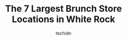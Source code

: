 ---
layout: ampstory
image: https://i0.wp.com/www.auto.or.id/wp-content/uploads/2023/06/java-express-0-white-rock-1686327073.jpeg?resize=640,853
author: techidn
featured: false
description: White Rock, British Columbia, Canada is a haven for Brunch enthusiasts, boasting an impressive array of 7 top-notch establishments. Whether youre a seasoned connoisseur or simply curious to
title: The 7 Largest Brunch Store Locations in White Rock
cover:
   title: The 7 Largest Brunch Store Locations in White Rock
   subtitle: AUTO.OR.ID
   background: https://www.auto.or.id/wp-content/uploads/2023/06/java-express-0-white-rock-1686327073.jpeg

pages: 
 - layout: thirds
   top: <h1>#1 Charlie Dont Surf</h1>
   bottom: "<p>Been wanting to dine here and finally was able to do it last Saturday. The weather was awesome too. We ordered Tacos, Fish and Chips and their Burgers. We loved all of it</p>"
   background: https://www.auto.or.id/wp-content/uploads/2023/06/java-express-1-white-rock-1686327074.jpeg
   backgroundblur: true
 - layout: thirds
   top: <h1>#2 Wooden Spoon</h1>
   bottom: "<p>15171 Russell Ave, White Rock, BC V4B 2P4, Canada</p>"
   background: https://www.auto.or.id/wp-content/uploads/2023/06/java-express-2-white-rock-1686327075.jpeg
   cta:
      link: https://www.auto.or.id/the-7-largest-brunch-store-locations-in-white-rock/
      text: The 7 Largest Brunch Store Locations in White Rock
 - layout: thirds
   top: <h1>#3 Ulis Restaurant</h1>
   bottom: "<p>15023 Marine Dr, White Rock, BC V4B 1C3, Canada</p>"
   background: https://images.unsplash.com/photo-1523676060187-f55189a71f5e?ixlib=rb-4.0.3&ixid=MnwxMjA3fDB8MHxwaG90by1wYWdlfHx8fGVufDB8fHx8&auto=format&fit=crop&w=640&h=853&q=80
   cta:
      link: https://www.auto.or.id/the-7-largest-brunch-store-locations-in-white-rock/
      text: The 7 Largest Brunch Store Locations in White Rock
 - layout: thirds
   top: <h1>#4 White Spot White Rock</h1>
   bottom: "<p>1681 152 St, Surrey, BC V4A 4N3, Canada</p>"
   background: https://images.unsplash.com/photo-1583169215889-68d12eea7c1e?ixlib=rb-4.0.3&ixid=MnwxMjA3fDB8MHxwaG90by1wYWdlfHx8fGVufDB8fHx8&auto=format&fit=crop&w=640&h=853&q=80
   cta:
      link: https://www.auto.or.id/the-7-largest-brunch-store-locations-in-white-rock/
      text: The 7 Largest Brunch Store Locations in White Rock
 - layout: thirds
   top: <h1>#5 Lauras Coffee Corner White Rock</h1>
   bottom: "<p>15259 Pacific Ave, White Rock, BC V4B 1P8, Canada</p>"
   background: https://images.unsplash.com/photo-1608839968395-12aed2154570?ixlib=rb-4.0.3&ixid=MnwxMjA3fDB8MHxwaG90by1wYWdlfHx8fGVufDB8fHx8&auto=format&fit=crop&w=640&h=853&q=80
   cta:
      link: https://www.auto.or.id/the-7-largest-brunch-store-locations-in-white-rock/
      text: The 7 Largest Brunch Store Locations in White Rock
 - layout: thirds
   top: <h1>#6 Islands Cafe</h1>
   bottom: "<p>1237 Johnston Rd, White Rock, BC V4B 3Y8, Canada</p>"
   background: https://images.unsplash.com/photo-1512374554703-ce361659d5ce?ixlib=rb-4.0.3&ixid=MnwxMjA3fDB8MHxwaG90by1wYWdlfHx8fGVufDB8fHx8&auto=format&fit=crop&w=640&h=853&q=80
   cta:
      link: https://www.auto.or.id/the-7-largest-brunch-store-locations-in-white-rock/
      text: The 7 Largest Brunch Store Locations in White Rock
 - layout: thirds
   top: <h1>#7 West Beach Bar & Grill</h1>
   bottom: "<p>1101 Elm St, White Rock, BC V4B 3R9, Canada</p>"
   background: https://images.unsplash.com/photo-1626941946705-10e82ef4c533?ixlib=rb-4.0.3&ixid=MnwxMjA3fDB8MHxwaG90by1wYWdlfHx8fGVufDB8fHx8&auto=format&fit=crop&w=640&h=853&q=80
   cta:
      link: https://www.auto.or.id/the-7-largest-brunch-store-locations-in-white-rock/
      text: The 7 Largest Brunch Store Locations in White Rock
 - layout: thirds
   middle: Continue reading...
   background: https://images.unsplash.com/photo-1627404760301-8efc143749c8?ixlib=rb-4.0.3&ixid=MnwxMjA3fDB8MHxwaG90by1wYWdlfHx8fGVufDB8fHx8&auto=format&fit=crop&w=640&h=853&q=80
   cta:
      link: https://www.auto.or.id/the-7-largest-brunch-store-locations-in-white-rock/
      text: The 7 Largest Brunch Store Locations in White Rock

---